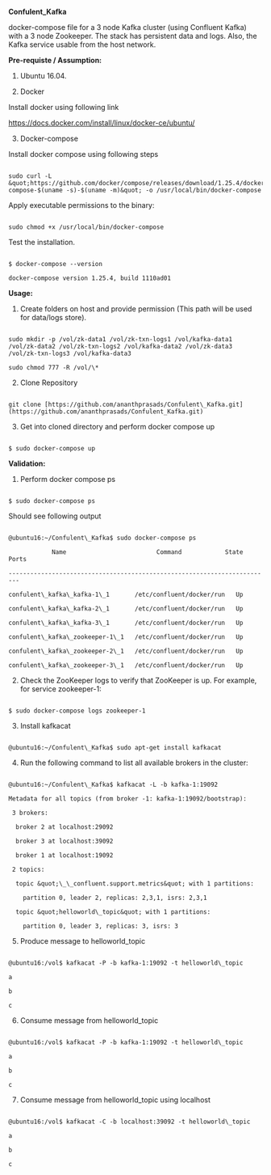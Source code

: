 **Confulent\_Kafka**

docker-compose file for a 3 node Kafka cluster (using Confluent Kafka) with a 3 node Zookeeper.  The stack has persistent data and logs. Also, the Kafka service usable from the host network.

**Pre-requiste / Assumption:**

1. Ubuntu 16.04.

2. Docker
 
Install docker using following link

https://docs.docker.com/install/linux/docker-ce/ubuntu/

3. Docker-compose

Install docker compose using following steps

```

sudo curl -L &quot;https://github.com/docker/compose/releases/download/1.25.4/docker-compose-$(uname -s)-$(uname -m)&quot; -o /usr/local/bin/docker-compose

```

Apply executable permissions to the binary:

```

sudo chmod +x /usr/local/bin/docker-compose

```

Test the installation.

```

$ docker-compose --version

docker-compose version 1.25.4, build 1110ad01

```



**Usage:**

1. Create folders on host and provide permission (This path will be used for data/logs store).

```

sudo mkdir -p /vol/zk-data1 /vol/zk-txn-logs1 /vol/kafka-data1 /vol/zk-data2 /vol/zk-txn-logs2 /vol/kafka-data2 /vol/zk-data3 /vol/zk-txn-logs3 /vol/kafka-data3

sudo chmod 777 -R /vol/\*

```

2. Clone Repository

```

git clone [https://github.com/ananthprasads/Confulent\_Kafka.git](https://github.com/ananthprasads/Confulent_Kafka.git)

```

3. Get into cloned directory and perform docker compose up

```

$ sudo docker-compose up

```

**Validation:**

1. Perform docker compose ps

```

$ sudo docker-compose ps

```

Should see following output

```

@ubuntu16:~/Confulent\_Kafka$ sudo docker-compose ps

            Name                         Command            State   Ports

-------------------------------------------------------------------------

confulent\_kafka\_kafka-1\_1       /etc/confluent/docker/run   Up

confulent\_kafka\_kafka-2\_1       /etc/confluent/docker/run   Up

confulent\_kafka\_kafka-3\_1       /etc/confluent/docker/run   Up

confulent\_kafka\_zookeeper-1\_1   /etc/confluent/docker/run   Up

confulent\_kafka\_zookeeper-2\_1   /etc/confluent/docker/run   Up

confulent\_kafka\_zookeeper-3\_1   /etc/confluent/docker/run   Up

```

2. Check the ZooKeeper logs to verify that ZooKeeper is up. For example, for service zookeeper-1:

```

$ sudo docker-compose logs zookeeper-1

  ```

3. Install kafkacat

```

@ubuntu16:~/Confulent\_Kafka$ sudo apt-get install kafkacat

```

4. Run the following command to list all available brokers in the cluster:

```

@ubuntu16:~/Confulent\_Kafka$ kafkacat -L -b kafka-1:19092

Metadata for all topics (from broker -1: kafka-1:19092/bootstrap):

 3 brokers:

  broker 2 at localhost:29092

  broker 3 at localhost:39092

  broker 1 at localhost:19092

 2 topics:

  topic &quot;\_\_confluent.support.metrics&quot; with 1 partitions:

    partition 0, leader 2, replicas: 2,3,1, isrs: 2,3,1

  topic &quot;helloworld\_topic&quot; with 1 partitions:

    partition 0, leader 3, replicas: 3, isrs: 3

```

5. Produce message to helloworld\_topic

```

@ubuntu16:/vol$ kafkacat -P -b kafka-1:19092 -t helloworld\_topic

a

b

c

```

6. Consume message from helloworld\_topic

```

@ubuntu16:/vol$ kafkacat -P -b kafka-1:19092 -t helloworld\_topic

a

b

c

```

7. Consume message from helloworld\_topic using localhost

```

@ubuntu16:/vol$ kafkacat -C -b localhost:39092 -t helloworld\_topic

a

b

c

```
